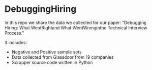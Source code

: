 # DebuggingHiring

In this repo we share the data we collected for our paper: "Debugging Hiring: What WentRightand What WentWronginthe Technical Interview Process."

It includes:
- Negative and Positive sample sets
- Data collected from Glassdoor from 19 companies
- Scrapper source code written in Python
